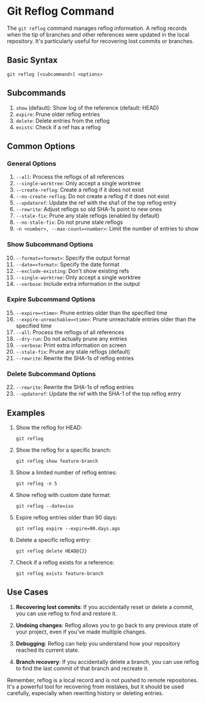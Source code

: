 # Git Reflog Command

The `git reflog` command manages reflog information. A reflog records when the tip of branches and other references were updated in the local repository. It's particularly useful for recovering lost commits or branches.

## Basic Syntax

```
git reflog [<subcommand>] <options>
```

## Subcommands

1. `show` (default): Show log of the reference (default: HEAD)
2. `expire`: Prune older reflog entries
3. `delete`: Delete entries from the reflog
4. `exists`: Check if a ref has a reflog

## Common Options

### General Options

1. `--all`: Process the reflogs of all references
2. `--single-worktree`: Only accept a single worktree
3. `--create-reflog`: Create a reflog if it does not exist
4. `--no-create-reflog`: Do not create a reflog if it does not exist
5. `--updateref`: Update the ref with the sha1 of the top reflog entry
6. `--rewrite`: Adjust reflogs so old SHA-1s point to new ones
7. `--stale-fix`: Prune any stale reflogs (enabled by default)
8. `--no-stale-fix`: Do not prune stale reflogs
9. `-n <number>, --max-count=<number>`: Limit the number of entries to show

### Show Subcommand Options

10. `--format=<format>`: Specify the output format
11. `--date=<format>`: Specify the date format
12. `--exclude-existing`: Don't show existing refs
13. `--single-worktree`: Only accept a single worktree
14. `--verbose`: Include extra information in the output

### Expire Subcommand Options

15. `--expire=<time>`: Prune entries older than the specified time
16. `--expire-unreachable=<time>`: Prune unreachable entries older than the specified time
17. `--all`: Process the reflogs of all references
18. `--dry-run`: Do not actually prune any entries
19. `--verbose`: Print extra information on screen
20. `--stale-fix`: Prune any stale reflogs (default)
21. `--rewrite`: Rewrite the SHA-1s of reflog entries

### Delete Subcommand Options

22. `--rewrite`: Rewrite the SHA-1s of reflog entries
23. `--updateref`: Update the ref with the SHA-1 of the top reflog entry

## Examples

1. Show the reflog for HEAD:
   ```
   git reflog
   ```

2. Show the reflog for a specific branch:
   ```
   git reflog show feature-branch
   ```

3. Show a limited number of reflog entries:
   ```
   git reflog -n 5
   ```

4. Show reflog with custom date format:
   ```
   git reflog --date=iso
   ```

5. Expire reflog entries older than 90 days:
   ```
   git reflog expire --expire=90.days.ago
   ```

6. Delete a specific reflog entry:
   ```
   git reflog delete HEAD@{2}
   ```

7. Check if a reflog exists for a reference:
   ```
   git reflog exists feature-branch
   ```

## Use Cases

1. **Recovering lost commits**: If you accidentally reset or delete a commit, you can use reflog to find and restore it.

2. **Undoing changes**: Reflog allows you to go back to any previous state of your project, even if you've made multiple changes.

3. **Debugging**: Reflog can help you understand how your repository reached its current state.

4. **Branch recovery**: If you accidentally delete a branch, you can use reflog to find the last commit of that branch and recreate it.

Remember, reflog is a local record and is not pushed to remote repositories. It's a powerful tool for recovering from mistakes, but it should be used carefully, especially when rewriting history or deleting entries.
